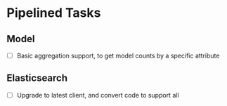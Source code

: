 Pipelined Tasks
==============

Model
----------------------
- [ ] Basic aggregation support, to get model counts by a specific attribute


Elasticsearch
----------------------
- [ ] Upgrade to latest client, and convert code to support all